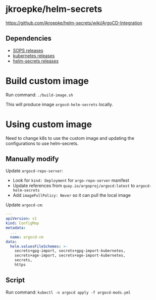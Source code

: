 # jkroepke/helm-secrets

https://github.com/jkroepke/helm-secrets/wiki/ArgoCD-Integration

## Dependencies

- [SOPS releases](https://github.com/mozilla/sops/releases)
- [kubernetes releases](https://kubernetes.io/releases/)
- [helm-secrets releases](https://github.com/jkroepke/helm-secrets/releases)

# Build custom image

Run command: `./build-image.sh`

This will produce image `argocd-helm-secrets` locally.

# Using custom image

Need to change k8s to use the custom image and updating the configurations to use helm-secrets.

## Manually modify 

Update `argocd-repo-server`:
- Look for `kind: Deployment` for `argo-repo-server` manifest
- Update references from `quay.io/argoproj/argocd:latest` to `argocd-helm-secrets`
- Add `imagePullPolicy: Never` so it can pull the local image

Update `argocd-cm`:
```yaml
---
apiVersion: v1
kind: ConfigMap
metadata:
  ...
  name: argocd-cm
data:
  helm.valuesFileSchemes: >-
    secrets+gpg-import, secrets+gpg-import-kubernetes,
    secrets+age-import, secrets+age-import-kubernetes,
    secrets,
    https
```

## Script

Run command: `kubectl -n argocd apply -f argocd-mods.yml`

